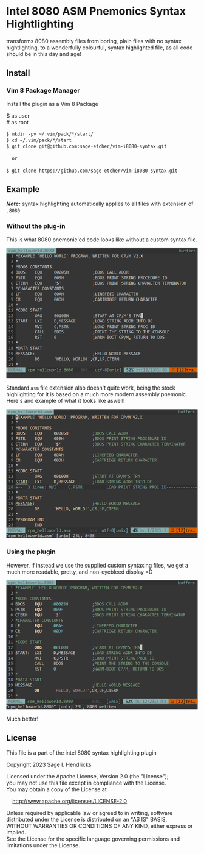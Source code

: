# Intel 8080 ASM Pnemonics Syntax Hightlighting

transforms 8080 assembly files from boring, plain files with no syntax hightlighting, to a wonderfully colourful, syntax highlighted file, as all code should be in this day and age!

## Install

### Vim 8 Package Manager

Install the plugin as a Vim 8 Package

$ as user  
\# as root  

```
$ mkdir -pv ~/.vim/pack/*/start/
$ cd ~/.vim/pack/*/start
$ git clone git@github.com:sage-etcher/vim-i8080-syntax.git

  or

$ git clone https://github.com/sage-etcher/vim-i8080-syntax.git
```


## Example

___Note:___ syntax highlighting automatically applies to all files with extension of `.8080`

### Without the plug-in

This is what 8080 pnemonic'ed code looks like without a custom syntax file.

<img title="cpm-helloworld.8080 without plug-in" alt="Example of code without the plugin enabled" src="./images/cpm-helloworld-syntax-off.png">

Standard `asm` file extension also doesn't quite work, being the stock highlighting for it is based on a much more modern assembly pnemonic. Here's and example of what it looks like aswell!

<img title="cpm-helloworld.asm without plug-in" alt="Example of code without the plugin enabled, as a dot asm file" src="./images/cpm-helloworld-asm-syntax-on.png">

### Using the plugin

However, if instead we use the supplied custom syntaxing files, we get a much more readable, pretty, and non-eyebleed display =D

<img title="cpm-helloworld.8080 with plug-in" alt="Example of code with the plugin enabled" src="./images/cpm-helloworld-syntax-on.png">

Much better!

## License

This file is a part of the intel 8080 syntax highlighting plugin  
 
Copyright 2023 Sage I. Hendricks  
 
Licensed under the Apache License, Version 2.0 (the "License");  
you may not use this file except in compliance with the License.  
You may obtain a copy of the License at  
 
&nbsp;&nbsp;&nbsp;&nbsp;<http://www.apache.org/licenses/LICENSE-2.0>  
 
Unless required by applicable law or agreed to in writing, software  
distributed under the License is distributed on an "AS IS" BASIS,  
WITHOUT WARRANTIES OR CONDITIONS OF ANY KIND, either express or implied.  
See the License for the specific language governing permissions and  
limitations under the License.  
 

